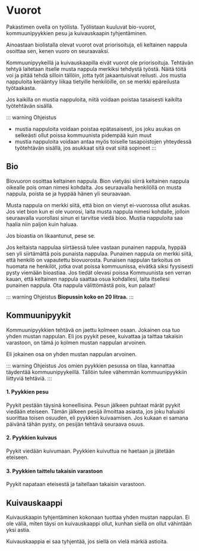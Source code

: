 # Vuorot

Pakastimen ovella on työlista. Työlistaan kuuluvat bio-vuorot, kommuunipyykkien pesu ja kuivauskaapin tyhjentäminen.

Ainoastaan biolistalla olevat vuorot ovat priorisoituja, eli keltainen nappula osoittaa sen, kenen vuoro on seuraavaksi.

Kommuunipyykeillä ja kuivauskaapilla eivät vuorot ole priorisoituja. Tehtävän tehtyä laitetaan itselle musta nappula merkiksi tehdystä työstä. Näitä töitä voi ja pitää tehdä silloin tällöin, jotta työt jakaantuisivat reilusti. Jos mustia nappuloita kerääntyy liikaa tietyille henkilöille, on se merkki epäreilusta työtaakasta.

Jos kaikilla on mustia nappuloita, niitä voidaan poistaa tasaisesti kaikilta työtehtävän sisällä.

::: warning Ohjeistus
  - mustia nappuloita voidaan poistaa epätasaisesti, jos joku asukas on selkeästi ollut poissa kommuunista pidempää kuin muut
  - mustia nappuloita voidaan antaa myös toiselle tasapoistojen yhteydessä työtehtävän sisällä, jos asukkaat sitä ovat siitä sopineet
:::


## Bio

Biovuoron osoittaa keltainen nappula. Bion vietyäsi siirrä keltainen nappula oikealle pois oman nimesi kohdalta. Jos seuraavalla henkilöllä on musta nappula, poista se ja hyppää hänen yli seuraavaan.

Musta nappula on merkki siitä, että bion on vienyt ei-vuorossa ollut asukas. Jos viet bion kun ei ole vuorosi, laita musta nappula nimesi kohdalle, jolloin seuraavalla vuorollasi sinun ei tarvitse viedä bioo. Mustia nappuloita saa haalia niin paljon kuin haluaa.

Jos bioastia on likaantunut, pese se.

Jos keltaista nappulaa siirtäessä tulee vastaan punainen nappula, hyppää sen yli siirtämättä pois punaista nappulaa. Punainen nappula on merkki siitä, että henkilö on vapautettu biovuorosta. Punaisen nappulan tarkoitus on huomata ne henkilöt, jotka ovat poissa kommuunissa, eivätkä siksi fyysisesti pysty viemään bioastiaa. Jos tiedät olevasi poissa Kommuunista sen verran kauan, että keltainen nappula saattaa osua kohdallesi, laita itsellesi punainen nappula. Ota nappula välittömästä pois, kun palaat!

::: warning Ohjeistus
**Biopussin koko on 20 litraa.**
:::

## Kommuunipyykit

Kommuunipyykkien tehtävä on jaettu kolmeen osaan. Jokainen osa tuo yhden mustan nappulan. Eli jos pyykit pesee, kuivattaa ja taittaa takaisin varastoon, on tämä jo kolmen mustan nappulan arvoinen.

Eli jokainen osa on yhden mustan nappulan arvoinen.

::: warning Ohjeistus
Jos omien pyykkien pesussa on tilaa, kannattaa täydentää kommuunipyykeillä. Tällöin tulee vähemmän kommuunipyykkiin liittyviä tehtäviä.
:::

#### 1. Pyykkien pesu

Pyykit pestään täysinä koneellisina. Pesun jälkeen puhtaat märät pyykit viedään eteiseen. Tämän jälkeen pesijä ilmoittaa asiasta, jos joku haluaisi suorittaa toisen osuuden, eli pyykkien kuivaamisen. Jos kukaan ei samana päivänä tähän pysty, on pesijän tehtävä seuraava osuus.

#### 2. Pyykkien kuivaus

Pyykit viedään kuivumaan. Pyykkien kuivuttua ne haetaan ja jätetään eteiseen.

#### 3. Pyykkien taittelu takaisin varastoon

Pyykit napataan eteisestä ja taitellaan takaisin varastoon.

## Kuivauskaappi

Kuivauskaapin tyhjentäminen kokonaan tuottaa yhden mustan nappulan. Ei ole väliä, miten täysi on kuivauskaappi ollut, kunhan siellä on ollut vähintään yksi astia.

Kuivauskaappia ei saa tyhjentää, jos siellä on vielä märkiä astioita.
